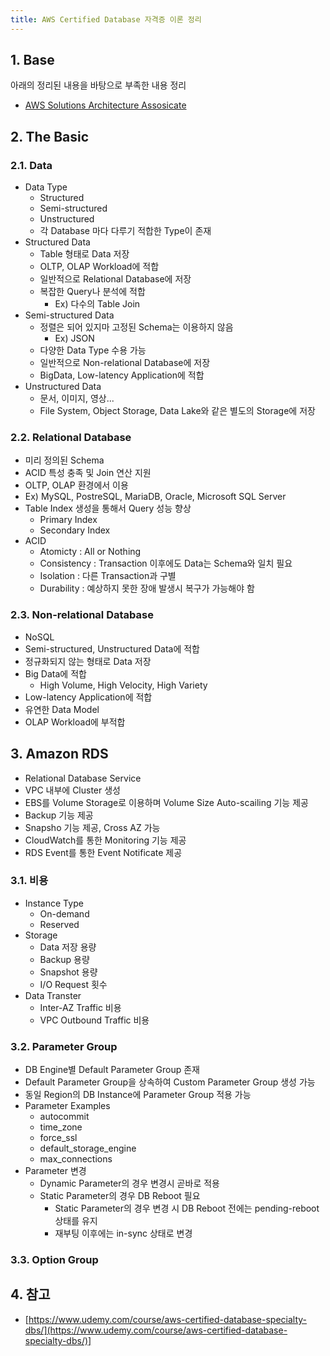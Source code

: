```yaml
---
title: AWS Certified Database 자격증 이론 정리
---
```


## 1. Base

아래의 정리된 내용을 바탕으로 부족한 내용 정리

* [AWS Solutions Architecture Assosicate](../certificate-aws-solutions-architect-associate)

## 2. The Basic

### 2.1. Data

* Data Type
  * Structured
  * Semi-structured
  * Unstructured
  * 각 Database 마다 다루기 적합한 Type이 존재 
* Structured Data
  * Table 형태로 Data 저장
  * OLTP, OLAP Workload에 적합
  * 일반적으로 Relational Database에 저장
  * 복잡한 Query나 분석에 적합
    * Ex) 다수의 Table Join
* Semi-structured Data
  * 정렬은 되어 있지마 고정된 Schema는 이용하지 않음
    * Ex) JSON
  * 다양한 Data Type 수용 가능
  * 일반적으로 Non-relational Database에 저장
  * BigData, Low-latency Application에 적합
* Unstructured Data
  * 문서, 이미지, 영상...
  * File System, Object Storage, Data Lake와 같은 별도의 Storage에 저장

### 2.2. Relational Database

* 미리 정의된 Schema
* ACID 특성 충족 및 Join 연산 지원
* OLTP, OLAP 환경에서 이용
* Ex) MySQL, PostreSQL, MariaDB, Oracle, Microsoft SQL Server
* Table Index 생성을 통해서 Query 성능 향상
  * Primary Index
  * Secondary Index
* ACID
  * Atomicty : All or Nothing
  * Consistency : Transaction 이후에도 Data는 Schema와 일치 필요
  * Isolation : 다른 Transaction과 구별
  * Durability : 예상하지 못한 장애 발생시 복구가 가능해야 함

### 2.3. Non-relational Database

* NoSQL
* Semi-structured, Unstructured Data에 적합
* 정규화되지 않는 형태로 Data 저장
* Big Data에 적합
  * High Volume, High Velocity, High Variety
* Low-latency Application에 적합
* 유연한 Data Model
* OLAP Workload에 부적합

## 3. Amazon RDS

* Relational Database Service
* VPC 내부에 Cluster 생성
* EBS를 Volume Storage로 이용하며 Volume Size Auto-scailing 기능 제공
* Backup 기능 제공
* Snapsho 기능 제공, Cross AZ 가능
* CloudWatch를 통한 Monitoring 기능 제공
* RDS Event를 통한 Event Notificate 제공

### 3.1. 비용

* Instance Type
  * On-demand
  * Reserved
* Storage
  * Data 저장 용량
  * Backup 용량
  * Snapshot 용량
  * I/O Request 횟수
* Data Transter
  * Inter-AZ Traffic 비용
  * VPC Outbound Traffic 비용

### 3.2. Parameter Group

* DB Engine별 Default Parameter Group 존재
* Default Parameter Group을 상속하여 Custom Parameter Group 생성 가능
* 동일 Region의 DB Instance에 Parameter Group 적용 가능
* Parameter Examples
  * autocommit
  * time_zone
  * force_ssl
  * default_storage_engine
  * max_connections
* Parameter 변경
  * Dynamic Parameter의 경우 변경시 곧바로 적용
  * Static Parameter의 경우 DB Reboot 필요
    * Static Parameter의 경우 변경 시 DB Reboot 전에는 pending-reboot 상태를 유지
    * 재부팅 이후에는 in-sync 상태로 변경

### 3.3. Option Group

## 4. 참고

* [https://www.udemy.com/course/aws-certified-database-specialty-dbs/](https://www.udemy.com/course/aws-certified-database-specialty-dbs/)]